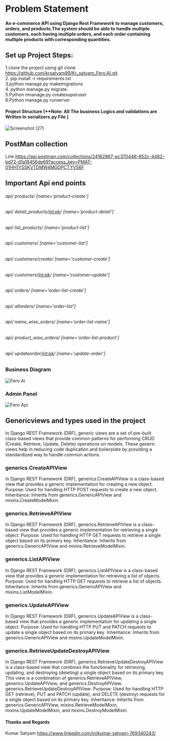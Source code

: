 # Problem Statement
#### An e-commerce API using Django Rest Framework to manage customers, orders, and products.The system should be able to handle multiple customers, each having multiple orders, and each order containing multiple products with corresponding quantities.

## Set up Project Steps:
1.clone the project using git clone https://github.com/krsatyam99/Kr_satyam_Fero.AI.git \
2. pip install -r requirements.txt\
3.python manage.py makemigrations\
4. python manage.py migrate.\
5.Python mnanage.py createsuperuser\
6.Python manage.py runserver
#### Project Structure [**Note: All The business Logics and validations are Written In serializers.py File ]
![Screenshot (27)](https://github.com/krsatyam99/Kr_satyam_Fero.AI/assets/103446420/9d0b34a9-8248-4ddc-83d3-83cfb6612e62)

## PostMan collection 
Link https://api.postman.com/collections/24162967-ec370446-852c-4482-bd72-d1a18456de69?access_key=PMAT-01HH1YSSKVTDMW4MGDPCTYVS6F
## Important Api end points
###### api/ products/ [name='product-create']
###### api/ detail_products/<int:pk>/ [name='product-detail']
###### api/ list_products/ [name='product-list']
###### api/ customers/ [name='customer-list']
###### api/ customers/create/ [name='customer-create']
###### api/ customers/<int:pk>/ [name='customer-update']
###### api/ orders/ [name='order-list-create']
###### api/ allorders/ [name='order-list']
###### api/ name_wise_orders/ [name='order-list-name']
###### api/ product_wise_orders/ [name='order-list-product']
###### api/ updateorder/<int:pk>/ [name='update-order']


### Business Diagram
![Fero Ai](https://github.com/krsatyam99/Kr_satyam_Fero.AI/assets/103446420/591aa6dc-717d-4912-9136-dd2ef46c3201)


### Admin Panel
![Fero Api](https://github.com/krsatyam99/Kr_satyam_Fero.AI/assets/103446420/a02d4eb6-f854-41ad-92de-f72fee27a8b5)



## Genericviews and types used in the project
In Django REST Framework (DRF), generic views are a set of pre-built class-based views that provide common patterns for performing CRUD (Create, Retrieve, Update, Delete) operations on models. These generic views help in reducing code duplication and boilerplate by providing a standardized way to handle common actions.
### generics.CreateAPIView
In Django REST Framework (DRF), generics.CreateAPIView is a class-based view that provides a generic implementation for creating a new object.
Purpose: Used for handling HTTP POST requests to create a new object.
Inheritance: Inherits from generics.GenericAPIView and mixins.CreateModelMixin.
### generics.RetrieveAPIView
In Django REST Framework (DRF), generics.RetrieveAPIView is a class-based view that provides a generic implementation for retrieving a single object.
Purpose: Used for handling HTTP GET requests to retrieve a single object based on its primary key.
Inheritance: Inherits from generics.GenericAPIView and mixins.RetrieveModelMixin.
### generics.ListAPIView
In Django REST Framework (DRF), generics.ListAPIView is a class-based view that provides a generic implementation for retrieving a list of objects.
Purpose: Used for handling HTTP GET requests to retrieve a list of objects.
Inheritance: Inherits from generics.GenericAPIView and mixins.ListModelMixin.
### generics.UpdateAPIView
In Django REST Framework (DRF), generics.UpdateAPIView is a class-based view that provides a generic implementation for updating a single object.
Purpose: Used for handling HTTP PUT and PATCH requests to update a single object based on its primary key.
Inheritance: Inherits from generics.GenericAPIView and mixins.UpdateModelMixin.
### generics.RetrieveUpdateDestroyAPIView
In Django REST Framework (DRF), generics.RetrieveUpdateDestroyAPIView is a class-based view that combines the functionality for retrieving, updating, and destroying (deleting) a single object based on its primary key. This view is a combination of generics.RetrieveAPIView, generics.UpdateAPIView, and generics.DestroyAPIView.
generics.RetrieveUpdateDestroyAPIView:
Purpose: Used for handling HTTP GET (retrieve), PUT and PATCH (update), and DELETE (destroy) requests for a single object based on its primary key.
Inheritance: Inherits from generics.GenericAPIView, mixins.RetrieveModelMixin, mixins.UpdateModelMixin, and mixins.DestroyModelMixin.

#### Thanks and Regards
Kumar Satyam
https://www.linkedin.com/in/kumar-satyam-769340243/
